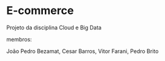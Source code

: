 # E-commerce
Projeto da disciplina Cloud e Big Data

membros:

João Pedro Bezamat,
Cesar Barros,
Vitor Farani,
Pedro Brito
